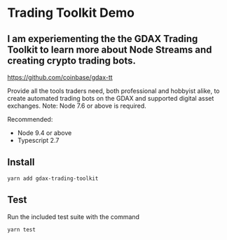 # Trading Toolkit Demo
## I am experiementing the the GDAX Trading Toolkit to learn more about Node Streams and creating crypto trading bots. 

https://github.com/coinbase/gdax-tt

Provide all the tools traders need, both professional and hobbyist alike, to create automated trading bots on the
GDAX and supported digital asset exchanges. Note: Node 7.6 or above is required.

Recommended:
* Node 9.4 or above
* Typescript 2.7


## Install
    yarn add gdax-trading-toolkit

## Test
 Run the included test suite with the command

    yarn test